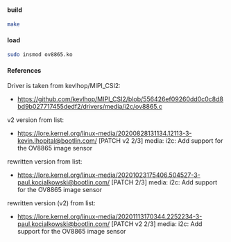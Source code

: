 #### build

```bash
make
```

#### load

```bash
sudo insmod ov8865.ko
```

#### References

Driver is taken from kevlhop/MIPI_CSI2:
- https://github.com/kevlhop/MIPI_CSI2/blob/556426ef09260dd0c0c8d8bd9b027717455dedf2/drivers/media/i2c/ov8865.c

v2 version from list:
- https://lore.kernel.org/linux-media/20200828131134.12113-3-kevin.lhopital@bootlin.com/
  [PATCH v2 2/3] media: i2c: Add support for the OV8865 image sensor

rewritten version from list:
- https://lore.kernel.org/linux-media/20201023175406.504527-3-paul.kocialkowski@bootlin.com/
  [PATCH 2/3] media: i2c: Add support for the OV8865 image sensor

rewritten version (v2) from list:
- https://lore.kernel.org/linux-media/20201113170344.2252234-3-paul.kocialkowski@bootlin.com/
  [PATCH v2 2/3] media: i2c: Add support for the OV8865 image sensor
